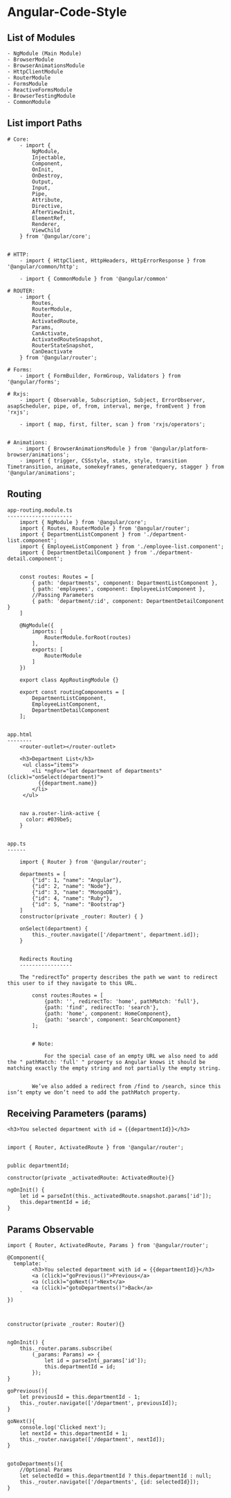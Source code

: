 # Angular-Code-Style

List of Modules
---------------
	- NgModule (Main Module)
	- BrowserModule
	- BrowserAnimationsModule
	- HttpClientModule
	- RouterModule
	- FormsModule
	- ReactiveFormsModule
	- BrowserTestingModule
	- CommonModule



List import Paths
-----------------
	# Core:
		- import { 
			NgModule, 
			Injectable, 
			Component,
			OnInit, 
			OnDestroy, 
			Output, 
			Input, 
			Pipe,
			Attribute,
			Directive,
			AfterViewInit, 
			ElementRef,
			Renderer,
			ViewChild
		} from '@angular/core';


	# HTTP:
		- import { HttpClient, HttpHeaders, HttpErrorResponse } from '@angular/common/http';

		- import { CommonModule } from '@angular/common'

	# ROUTER:
		- import { 
			Routes, 
			RouterModule, 
			Router, 
			ActivatedRoute, 
			Params, 
			CanActivate, 
			ActivatedRouteSnapshot, 
			RouterStateSnapshot, 
			CanDeactivate
		} from '@angular/router';

	# Forms:
		- import { FormBuilder, FormGroup, Validators } from '@angular/forms';

	# Rxjs:
		- import { Observable, Subscription, Subject, ErrorObserver, asapScheduler, pipe, of, from, interval, merge, fromEvent } from 'rxjs';
		
		- import { map, first, filter, scan } from 'rxjs/operators';


	# Animations:
		- import { BrowserAnimationsModule } from '@angular/platform-browser/animations';
		- import { trigger, CSSstyle, state, style, transition Timetransition, animate, somekeyframes, generatedquery, stagger } from '@angular/animations';



Routing
-------

	app-routing.module.ts
	---------------------
		import { NgModule } from '@angular/core';
		import { Routes, RouterModule } from '@angular/router';
		import { DepartmentListComponent } from './department-list.component';
		import { EmployeeListComponent } from './employee-list.component';
		import { DepartmentDetailComponent } from './department-detail.component';

		 
		const routes: Routes = [
			{ path: 'departments', component: DepartmentListComponent },
			{ path: 'employees', component: EmployeeListComponent },
			//Passing Parameters
			{ path: 'department/:id', component: DepartmentDetailComponent }
		]

		@NgModule({
			imports: [
				RouterModule.forRoot(routes)
			],
			exports: [
				RouterModule
			]
		})

		export class AppRoutingModule {}

		export const routingComponents = [ 
			DepartmentListComponent, 
			EmployeeListComponent, 
			DepartmentDetailComponent 
		]; 


	app.html
	--------
		<router-outlet></router-outlet>

 		<h3>Department List</h3>
         <ul class="items">
            <li *ngFor="let department of departments" (click)="onSelect(department)">
              {{department.name}}
            </li>
         </ul>


		nav a.router-link-active {
		  color: #039be5;
		}


	app.ts
	------

		import { Router } from '@angular/router';

		departments = [
			{"id": 1, "name": "Angular"},
			{"id": 2, "name": "Node"},
			{"id": 3, "name": "MongoDB"},
			{"id": 4, "name": "Ruby"},
			{"id": 5, "name": "Bootstrap"}
		]
		constructor(private _router: Router) { }

		onSelect(department) {
			this._router.navigate(['/department', department.id]);
		}


		Redirects Routing
		-----------------

		The "redirectTo" property describes the path we want to redirect this user to if they navigate to this URL.

			const routes:Routes = [
				{path: '', redirectTo: 'home', pathMatch: 'full'}, 
				{path: 'find', redirectTo: 'search'}, 
				{path: 'home', component: HomeComponent},
				{path: 'search', component: SearchComponent}
			];


			# Note:

				For the special case of an empty URL we also need to add the " pathMatch: 'full' " property so Angular knows it should be matching exactly the empty string and not partially the empty string.


			We’ve also added a redirect from /find to /search, since this isn’t empty we don’t need to add the pathMatch property.



Receiving Parameters (params)
-----------------------------

	<h3>You selected department with id = {{departmentId}}</h3>


	import { Router, ActivatedRoute } from '@angular/router';

  	
  	public departmentId;

	constructor(private _activatedRoute: ActivatedRoute){}
	
	ngOnInit() {
		let id = parseInt(this._activatedRoute.snapshot.params['id']);
		this.departmentId = id;
	}



Params Observable
-----------------
	import { Router, ActivatedRoute, Params } from '@angular/router';

	@Component({  
	  template: `
	  		<h3>You selected department with id = {{departmentId}}</h3>
	        <a (click)="goPrevious()">Previous</a>
	        <a (click)="goNext()">Next</a>
	        <a (click)="gotoDepartments()">Back</a>
	  	`
	})



	constructor(private _router: Router){}


	ngOnInit() {
		this._router.params.subscribe(
			(_params: Params) => {
				let id = parseInt(_params['id']); 
				this.departmentId = id;
			});
	}

	goPrevious(){
		let previousId = this.departmentId - 1;
		this._router.navigate(['/department', previousId]);
	}

	goNext(){
		console.log('Clicked next');
		let nextId = this.departmentId + 1;    
		this._router.navigate(['/department', nextId]);
	}

	
	gotoDepartments(){
		//Optional Params
	    let selectedId = this.departmentId ? this.departmentId : null;
	    this._router.navigate(['/departments', {id: selectedId}]);
  	}

